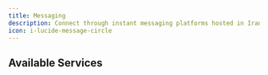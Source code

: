 ```yaml
---
title: Messaging
description: Connect through instant messaging platforms hosted in Iran with full Persian language support.
icon: i-lucide-message-circle
---
```


## Available Services
